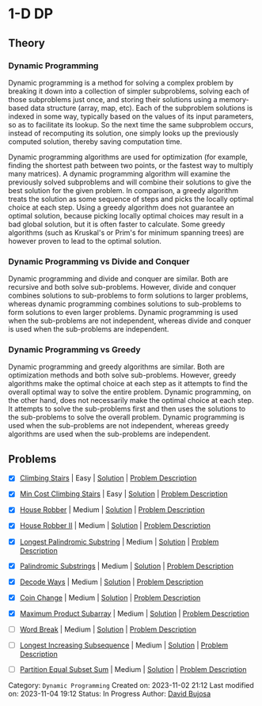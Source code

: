 # 1-D DP

## Theory

### Dynamic Programming

Dynamic programming is a method for solving a complex problem by breaking it down into a collection of simpler subproblems, solving each of those subproblems just once, and storing their solutions using a memory-based data structure (array, map, etc). Each of the subproblem solutions is indexed in some way, typically based on the values of its input parameters, so as to facilitate its lookup. So the next time the same subproblem occurs, instead of recomputing its solution, one simply looks up the previously computed solution, thereby saving computation time.

Dynamic programming algorithms are used for optimization (for example, finding the shortest path between two points, or the fastest way to multiply many matrices). A dynamic programming algorithm will examine the previously solved subproblems and will combine their solutions to give the best solution for the given problem. In comparison, a greedy algorithm treats the solution as some sequence of steps and picks the locally optimal choice at each step. Using a greedy algorithm does not guarantee an optimal solution, because picking locally optimal choices may result in a bad global solution, but it is often faster to calculate. Some greedy algorithms (such as Kruskal's or Prim's for minimum spanning trees) are however proven to lead to the optimal solution.

### Dynamic Programming vs Divide and Conquer

Dynamic programming and divide and conquer are similar. Both are recursive and both solve sub-problems. However, divide and conquer combines solutions to sub-problems to form solutions to larger problems, whereas dynamic programming combines solutions to sub-problems to form solutions to even larger problems. Dynamic programming is used when the sub-problems are not independent, whereas divide and conquer is used when the sub-problems are independent.

### Dynamic Programming vs Greedy

Dynamic programming and greedy algorithms are similar. Both are optimization methods and both solve sub-problems. However, greedy algorithms make the optimal choice at each step as it attempts to find the overall optimal way to solve the entire problem. Dynamic programming, on the other hand, does not necessarily make the optimal choice at each step. It attempts to solve the sub-problems first and then uses the solutions to the sub-problems to solve the overall problem. Dynamic programming is used when the sub-problems are not independent, whereas greedy algorithms are used when the sub-problems are independent.


## Problems

- [x] [Climbing Stairs](https://leetcode.com/problems/climbing-stairs/) | Easy | [Solution](../../../src/easy/climbing_stairs.rs) | [Problem Description](../../../src/easy/readme.md#70-climbing-stairs)
- [x] [Min Cost Climbing Stairs](https://leetcode.com/problems/min-cost-climbing-stairs/) | Easy | [Solution](../../../src/easy/min_cost_climbing_stairs.rs) | [Problem Description](../../../src/easy/readme.md#746-min-cost-climbing-stairs)
- [x] [House Robber](https://leetcode.com/problems/house-robber/) | Medium | [Solution](../../../src/medium/house_robber.rs) | [Problem Description](../../../src/medium/readme.md#198-house-robber)
- [x] [House Robber II](https://leetcode.com/problems/house-robber-ii/) | Medium | [Solution](../../../src/medium/house_robber_ii.rs) | [Problem Description](../../../src/medium/readme.md#213-house-robber-ii)
- [x] [Longest Palindromic Substring](https://leetcode.com/problems/longest-palindromic-substring/) | Medium | [Solution](../../../src/medium/longest_palindromic_substring.rs) | [Problem Description](../../../src/medium/readme.md#5-longest-palindromic-substring)
- [x] [Palindromic Substrings](https://leetcode.com/problems/palindromic-substrings/) | Medium | [Solution](../../../src/medium/palindromic_substrings.rs) | [Problem Description](../../../src/medium/readme.md#647-palindromic-substrings)
- [x] [Decode Ways](https://leetcode.com/problems/decode-ways/) | Medium | [Solution](../../../src/medium/decode_ways.rs) | [Problem Description](../../../src/medium/readme.md#91-decode-ways)
- [x] [Coin Change](https://leetcode.com/problems/coin-change/) | Medium | [Solution](../../../src/medium/coin_change.rs) | [Problem Description](../../../src/medium/readme.md#322-coin-change)
- [x] [Maximum Product Subarray](https://leetcode.com/problems/maximum-product-subarray/) | Medium | [Solution](../../../src/medium/maximum_product_subarray.rs) | [Problem Description](../../../src/medium/readme.md#152-maximum-product-subarray)
- [ ] [Word Break](https://leetcode.com/problems/word-break/) | Medium | [Solution](../../../src/medium/word_break.rs) | [Problem Description](../../../src/medium/readme.md#139-word-break)
- [ ] [Longest Increasing Subsequence](https://leetcode.com/problems/longest-increasing-subsequence/) | Medium | [Solution](../../../src/medium/longest_increasing_subsequence.rs) | [Problem Description](../../../src/medium/readme.md#300-longest-increasing-subsequence)
- [ ] [Partition Equal Subset Sum](https://leetcode.com/problems/partition-equal-subset-sum/) | Medium | [Solution](../../../src/medium/partition_equal_subset_sum.rs) | [Problem Description](../../../src/medium/readme.md#416-partition-equal-subset-sum)


Category: `Dynamic Programming`
Created on: 2023-11-02 21:12
Last modified on: 2023-11-04 19:12
Status: In Progress
Author: [David Bujosa](https://github.com/bujosa)